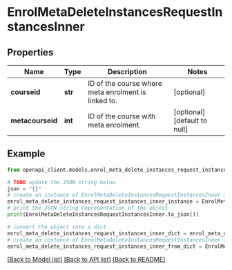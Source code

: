 # EnrolMetaDeleteInstancesRequestInstancesInner


## Properties

Name | Type | Description | Notes
------------ | ------------- | ------------- | -------------
**courseid** | **str** | ID of the course where meta enrolment is linked to. | [optional] 
**metacourseid** | **int** | ID of the course with meta enrolment. | [optional] [default to null]

## Example

```python
from openapi_client.models.enrol_meta_delete_instances_request_instances_inner import EnrolMetaDeleteInstancesRequestInstancesInner

# TODO update the JSON string below
json = "{}"
# create an instance of EnrolMetaDeleteInstancesRequestInstancesInner from a JSON string
enrol_meta_delete_instances_request_instances_inner_instance = EnrolMetaDeleteInstancesRequestInstancesInner.from_json(json)
# print the JSON string representation of the object
print(EnrolMetaDeleteInstancesRequestInstancesInner.to_json())

# convert the object into a dict
enrol_meta_delete_instances_request_instances_inner_dict = enrol_meta_delete_instances_request_instances_inner_instance.to_dict()
# create an instance of EnrolMetaDeleteInstancesRequestInstancesInner from a dict
enrol_meta_delete_instances_request_instances_inner_from_dict = EnrolMetaDeleteInstancesRequestInstancesInner.from_dict(enrol_meta_delete_instances_request_instances_inner_dict)
```
[[Back to Model list]](../README.md#documentation-for-models) [[Back to API list]](../README.md#documentation-for-api-endpoints) [[Back to README]](../README.md)


